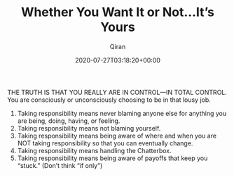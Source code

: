 ﻿---
title: Whether You Want It or Not…It’s Yours
author: Qiran
type: post
date: 2020-07-27T03:18:20+00:00
aliases: ["/whether-you-want-it-or-not-its-yours-2/"]
tags:
  - Feel The Fear And Do It Anyway

---
THE TRUTH IS THAT YOU REALLY ARE IN CONTROL—IN TOTAL CONTROL. You are consciously or unconsciously choosing to be in that lousy job.

<ol class="wp-block-list">
  <li>
    Taking responsibility means never blaming anyone else for anything you are being, doing, having, or feeling.
  </li>
  <li>
    Taking responsibility means not blaming yourself.
  </li>
  <li>
    Taking responsibility means being aware of where and when you are NOT taking responsibility so that you can eventually change.
  </li>
  <li>
    Taking responsibility means handling the Chatterbox.
  </li>
  <li>
    Taking responsibility means being aware of payoffs that keep you “stuck.” (Don&#8217;t think &#8220;if only&#8221;)
  </li>
</ol>
